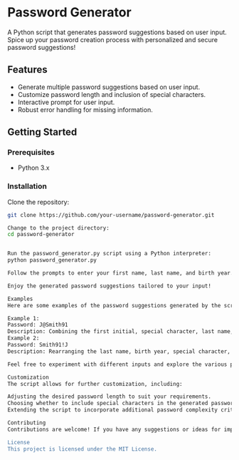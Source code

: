 # Password Generator

A Python script that generates password suggestions based on user input. Spice up your password creation process with personalized and secure password suggestions!

## Features

- Generate multiple password suggestions based on user input.
- Customize password length and inclusion of special characters.
- Interactive prompt for user input.
- Robust error handling for missing information.

## Getting Started

### Prerequisites

- Python 3.x

### Installation

Clone the repository:
```bash
git clone https://github.com/your-username/password-generator.git

Change to the project directory:
cd password-generator


Run the password_generator.py script using a Python interpreter:
python password_generator.py

Follow the prompts to enter your first name, last name, and birth year.

Enjoy the generated password suggestions tailored to your input!

Examples
Here are some examples of the password suggestions generated by the script:

Example 1:
Password: J@Smith91
Description: Combining the first initial, special character, last name, and birth year.
Example 2:
Password: Smith91!J
Description: Rearranging the last name, birth year, special character, and first initial.

Feel free to experiment with different inputs and explore the various password combinations generated by the script!

Customization
The script allows for further customization, including:

Adjusting the desired password length to suit your requirements.
Choosing whether to include special characters in the generated passwords.
Extending the script to incorporate additional password complexity criteria

Contributing
Contributions are welcome! If you have any suggestions or ideas for improving the script, feel free to open an issue or submit a pull request. Let's make password generation more fun and secure together!

License
This project is licensed under the MIT License.
